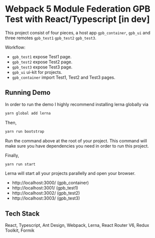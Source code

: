 # Webpack 5 Module Federation GPB Test with React/Typescript [in dev]

This project consist of four pieces, a host app `gpb_container`, `gpb_ui` and three remotes `gpb_test1` `gpb_test2` `gpb_test3`.

Workflow:

- `gpb_test1` expose Test1 page.
- `gpb_test2` expose Test2 page.
- `gpb_test3` expose Test3 page.
- `gpb_ui` ui-kit for projects.
- `gpb_container` import Test1, Test2 and Test3 pages.

## Running Demo

In order to run the demo I highly recommend installing lerna globally via

```bash
yarn global add lerna
```

Then,

```bash
yarn run bootstrap
```

Run the command above at the root of your project. This command will make sure you have dependencies you need in order to run this project.

Finally,

```bash
yarn run start
```

Lerna will start all your projects parallelly and open your browser.

- http://localhost:3000/ (gpb_container)
- http://localhost:3001/ (gpb_test1)
- http://localhost:3002/ (gpb_test2)
- http://localhost:3003/ (gpb_test3)

## Tech Stack

React, Typescript, Ant Design, Webpack, Lerna, React Router V6, Redux Toolkit, Formik